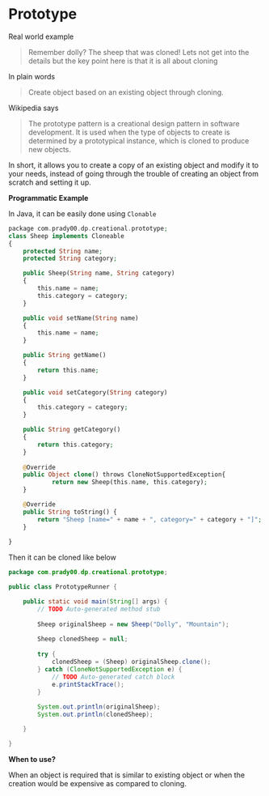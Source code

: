 
Prototype
=============


Real world example
> Remember dolly? The sheep that was cloned! Lets not get into the details but the key point here is that it is all about cloning

In plain words
> Create object based on an existing object through cloning.

Wikipedia says
> The prototype pattern is a creational design pattern in software development. It is used when the type of objects to create is determined by a prototypical instance, which is cloned to produce new objects.

In short, it allows you to create a copy of an existing object and modify it to your needs, instead of going through the trouble of creating an object from scratch and setting it up.

**Programmatic Example**

In Java, it can be easily done using `Clonable`

```php
package com.prady00.dp.creational.prototype;
class Sheep implements Cloneable
{
    protected String name;
    protected String category;

    public Sheep(String name, String category)
    {
        this.name = name;
        this.category = category;
    }

    public void setName(String name)
    {
        this.name = name;
    }

    public String getName()
    {
        return this.name;
    }

    public void setCategory(String category)
    {
        this.category = category;
    }

    public String getCategory()
    {
        return this.category;
    }
    
    @Override
	public Object clone() throws CloneNotSupportedException{
			return new Sheep(this.name, this.category);
	}

	@Override
	public String toString() {
		return "Sheep [name=" + name + ", category=" + category + "]";
	}
    
}
```
Then it can be cloned like below
```java
package com.prady00.dp.creational.prototype;

public class PrototypeRunner {

	public static void main(String[] args) {
		// TODO Auto-generated method stub
		
		Sheep originalSheep = new Sheep("Dolly", "Mountain");
		
		Sheep clonedSheep = null; 
		
		try {
			clonedSheep = (Sheep) originalSheep.clone();
		} catch (CloneNotSupportedException e) {
			// TODO Auto-generated catch block
			e.printStackTrace();
		}
		
		System.out.println(originalSheep);
		System.out.println(clonedSheep);

	}

}
```

**When to use?**

When an object is required that is similar to existing object or when the creation would be expensive as compared to cloning.
